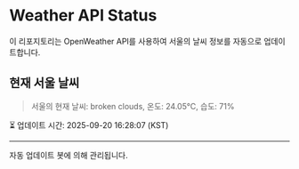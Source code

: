 
# Weather API Status

이 리포지토리는 OpenWeather API를 사용하여 서울의 날씨 정보를 자동으로 업데이트합니다.

## 현재 서울 날씨
> 서울의 현재 날씨: broken clouds, 온도: 24.05°C, 습도: 71%

⏳ 업데이트 시간: 2025-09-20 16:28:07 (KST)

---
자동 업데이트 봇에 의해 관리됩니다.
